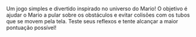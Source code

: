 Um jogo simples e divertido inspirado no universo do Mario!
O objetivo é ajudar o Mario a pular sobre os obstáculos e evitar colisões com os tubos que se movem pela tela.
Teste seus reflexos e tente alcançar a maior pontuação possível!
